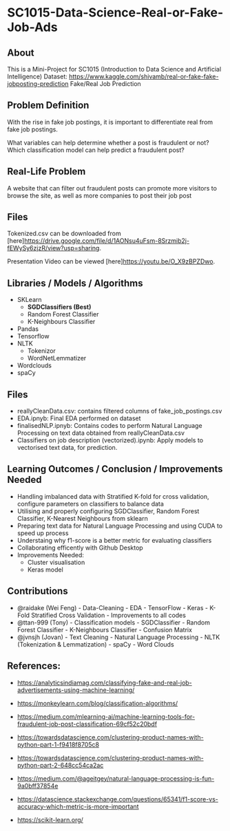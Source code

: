 # SC1015-Data-Science-Real-or-Fake-Job-Ads

## About
This is a Mini-Project for SC1015 (Introduction to Data Science and Artificial Intelligence)
Dataset: https://www.kaggle.com/shivamb/real-or-fake-fake-jobposting-prediction
Fake/Real Job Prediction

## Problem Definition
With the rise in fake job postings, it is important to differentiate real from fake job postings. 

What variables can help determine whether a post is fraudulent or not?
Which classification model can help predict a fraudulent post?
## Real-Life Problem
A website that can filter out fraudulent posts can promote more visitors to browse the site, as well as more companies to post their job post

## Files

Tokenized.csv can be downloaded from [here]https://drive.google.com/file/d/1AONsu4uFsm-8Srzmib2j-fEWySy6zjzR/view?usp=sharing.

Presentation Video can be viewed [here]https://youtu.be/O_X9zBPZDwo.


## Libraries / Models / Algorithms
- SKLearn
  - **SGDClassifiers (Best)**
  - Random Forest Classifier
  - K-Neighbours Classifier
- Pandas
- Tensorflow
- NLTK
  - Tokenizor
  - WordNetLemmatizer
- Wordclouds
- spaCy

## Files

- reallyCleanData.csv: contains filtered columns of fake_job_postings.csv
- EDA.ipnyb: Final EDA performed on dataset
- finalisedNLP.ipnyb: Contains codes to perform Natural Language Processing on text data obtained from reallyCleanData.csv
- Classifiers on job description (vectorized).ipynb: Apply models to vectorised text data, for prediction.

## Learning Outcomes / Conclusion / Improvements Needed
- Handling imbalanced data with Stratified K-fold for cross validation, configure parameters on classifiers to balance data
- Utilising and properly configuring SGDClassifier, Random Forest Classifier, K-Nearest Neighbours from sklearn
- Preparing text data for Natural Language Processing and using CUDA to speed up process
- Understaing why f1-score is a better metric for evaluating classifiers
- Collaborating efficently with Github Desktop
- Improvements Needed:
  - Cluster visualisation
  - Keras model

## Contributions
- @raidake (Wei Feng) - Data-Cleaning 
                      - EDA
                      - TensorFlow
                        - Keras 
                      - K-Fold Stratified Cross Validation
                      - Improvements to all codes
- @ttan-999 (Tony) - Classification models
                     - SGDClassifier
                     - Random Forest Classifier
                     - K-Neighbours Classifier
                   - Confusion Matrix
- @jvnsjh (Jovan) - Text Cleaning
                  - Natural Language Processing
                    - NLTK (Tokenization & Lemmatization)
                    - spaCy
                  - Word Clouds




## References:

- https://analyticsindiamag.com/classifying-fake-and-real-job-advertisements-using-machine-learning/

- https://monkeylearn.com/blog/classification-algorithms/

- https://medium.com/mlearning-ai/machine-learning-tools-for-fraudulent-job-post-classification-69cf52c20bdf

- https://towardsdatascience.com/clustering-product-names-with-python-part-1-f9418f8705c8

- https://towardsdatascience.com/clustering-product-names-with-python-part-2-648cc54ca2ac

- https://medium.com/@ageitgey/natural-language-processing-is-fun-9a0bff37854e

- https://datascience.stackexchange.com/questions/65341/f1-score-vs-accuracy-which-metric-is-more-important

- https://scikit-learn.org/


